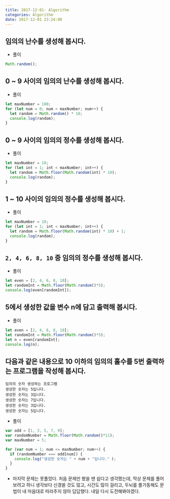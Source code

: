 ```yaml
---
title: 2017-12-01- Algorithm
categories: Algorithm
date: 2017-12-01 23:24:00
---
```




## 임의의 난수를 생성해 봅시다.

- 풀이
```javascript
Math.random();
```

## 0 ~ 9 사이의 임의의 난수를 생성해 봅시다.

- 풀이
```javascript
let maxNumber = 100;
for (let num = 0; num < maxNumber; num++) {
  let random = Math.random() * 10;
  console.log(random);
}
```

## 0 ~ 9 사이의 임의의 정수를 생성해 봅시다.

- 풀이
```javascript
let maxNumber = 10;
for (let int = 1; int < maxNumber; int++) {
  let random = Math.floor(Math.random(int) * 10);
  console.log(random);
}
```


## 1 ~ 10 사이의 임의의 정수를 생성해 봅시다.

- 풀이
```javascript
let maxNumber = 10;
for (let int = 1; int < maxNumber; int++) {
  let random = Math.floor(Math.random(int) * 10) + 1;
  console.log(random);
}
```

## `2, 4, 6, 8, 10` 중 임의의 정수를 생성해 봅시다.

- 풀이

```javascript
let even = [2, 4, 6, 8, 10];
let randomInt = Math.floor(Math.random()*5);
console.log(even[randomInt]);
```


## 5에서 생성한 값을 변수 n에 담고 출력해 봅시다.

- 풀이

```javascript
let even = [2, 4, 6, 8, 10];
let randomInt = Math.floor(Math.random()*5);
let n = even[randomInt];
console.log(n);
```


## 다음과 같은 내용으로 10 이하의 임의의 홀수를 5번 출력하는 프로그램을 작성해 봅시다.

```
임의의 숫자 생성하는 프로그램
생성한 숫자는 5입니다.
생성한 숫자는 3입니다.
생성한 숫자는 7입니다.
생성한 숫자는 3입니다.
생성한 숫자는 5입니다.
```

- 풀이

```javascript
var odd = [1, 3, 5, 7, 9];
var randomNumber = Math.floor(Math.random()*11);
var maxNumber = 5;

for (var num = 1; num <= maxNumber; num++) {
  if (randomNumber === odd[num]) {
    console.log("생성한 숫자는 " + num + "입니다." );
  }
}
```

- 마지막 문제는 못풀었다. 처음 문제만 봤을 땐 쉽다고 생각했는데, 막상 문제를 풀어보려고 하니 생각보다 신경쓸 것도 많고, 시간도 많이 걸리고, 두뇌를 풀가동해도 문법이 내 마음대로 따라주지 않아 답답했다. 내일 다시 도전해봐야겠다.